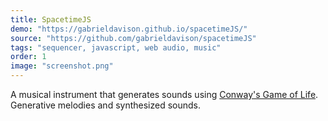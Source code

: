 ```yaml
---
title: SpacetimeJS
demo: "https://gabrieldavison.github.io/spacetimeJS/"
source: "https://github.com/gabrieldavison/spacetimeJS"
tags: "sequencer, javascript, web audio, music"
order: 1
image: "screenshot.png"
---
```


A musical instrument that generates sounds using [Conway's Game of Life](https://en.wikipedia.org/wiki/Conway%27s_Game_of_Life). Generative melodies and synthesized sounds.
